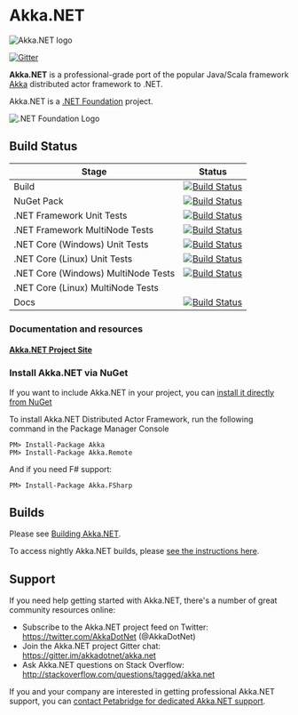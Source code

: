 # Akka.NET

![Akka.NET logo](docs/shfb/icons/AkkaNetLogo.Normal.png)

[![Gitter](https://badges.gitter.im/Join%20Chat.svg)](https://gitter.im/akkadotnet/akka.net?utm_source=badge&utm_medium=badge&utm_campaign=pr-badge&utm_content=badge) <br/>

**Akka.NET** is a professional-grade port of the popular Java/Scala framework [Akka](http://akka.io) distributed actor framework to .NET.

Akka.NET is a [.NET Foundation](https://dotnetfoundation.org/) project.

![.NET Foundation Logo](docs/images/dotnetfoundationhorizontal.svg)

## Build Status

| Stage                                   | Status                                                                                                                                                                                                                                                                |
|-------------------------------------    |-------------------------------------------------------------------------------------------------------------------------------------------------------------------------------------------------------------------------------------------------------------------    |
| Build                                   | [![Build Status](https://dev.azure.com/dotnet/Akka.NET/_apis/build/status/akka.net/PR%20Validation?branchName=dev&jobName=Windows%20Build)](https://dev.azure.com/dotnet/Akka.NET/_build/latest?definitionId=84&branchName=dev)                                       |
| NuGet Pack                              | [![Build Status](https://dev.azure.com/dotnet/Akka.NET/_apis/build/status/akka.net/PR%20Validation?branchName=dev&jobName=NuGet%20Pack)](https://dev.azure.com/dotnet/Akka.NET/_build/latest?definitionId=84&branchName=dev)                                          |
| .NET Framework Unit Tests               | [![Build Status](https://dev.azure.com/dotnet/Akka.NET/_apis/build/status/akka.net/PR%20Validation?branchName=dev&jobName=.NET%20Framework%20Unit%20Tests%20(Windows))](https://dev.azure.com/dotnet/Akka.NET/_build/latest?definitionId=84&branchName=dev)           |
| .NET Framework MultiNode Tests          | [![Build Status](https://dev.azure.com/dotnet/Akka.NET/_apis/build/status/akka.net/PR%20Validation?branchName=dev&jobName=.NET%20Framework%20Multi-Node%20Tests%20(Windows))](https://dev.azure.com/dotnet/Akka.NET/_build/latest?definitionId=84&branchName=dev)     |
| .NET Core (Windows) Unit Tests          | [![Build Status](https://dev.azure.com/dotnet/Akka.NET/_apis/build/status/akka.net/PR%20Validation?branchName=dev&jobName=.NET%20Core%20Unit%20Tests%20(Windows))](https://dev.azure.com/dotnet/Akka.NET/_build/latest?definitionId=84&branchName=dev)                |
| .NET Core (Linux) Unit Tests            | [![Build Status](https://dev.azure.com/dotnet/Akka.NET/_apis/build/status/akka.net/PR%20Validation?branchName=dev&jobName=.NET%20Core%20Unit%20Tests%20(Linux))](https://dev.azure.com/dotnet/Akka.NET/_build/latest?definitionId=84&branchName=dev)                  |
| .NET Core (Windows) MultiNode Tests     | [![Build Status](https://dev.azure.com/dotnet/Akka.NET/_apis/build/status/akka.net/PR%20Validation?branchName=dev&jobName=.NET%20Core%20Multi-Node%20Tests%20(Windows))](https://dev.azure.com/dotnet/Akka.NET/_build/latest?definitionId=84&branchName=dev)          |
| .NET Core (Linux) MultiNode Tests       |                                                                                                                                                                                                                                                                       |
| Docs                                    | [![Build Status](https://dev.azure.com/petabridge/akkadotnet-tools/_apis/build/status/Akka.NET%20Docs?branchName=dev)](https://dev.azure.com/petabridge/akkadotnet-tools/_build/latest?definitionId=82&branchName=dev)                                                |


### Documentation and resources

#### [Akka.NET Project Site](http://getakka.net)


### Install Akka.NET via NuGet

If you want to include Akka.NET in your project, you can [install it directly from NuGet](https://www.nuget.org/packages/Akka)

To install Akka.NET Distributed Actor Framework, run the following command in the Package Manager Console

```
PM> Install-Package Akka
PM> Install-Package Akka.Remote
```

And if you need F# support:

```
PM> Install-Package Akka.FSharp
```

## Builds
Please see [Building Akka.NET](http://getakka.net/community/building-akka-net.html).

To access nightly Akka.NET builds, please [see the instructions here](http://getakka.net/community/getting-access-to-nightly-builds.html).

## Support
If you need help getting started with Akka.NET, there's a number of great community resources online:

* Subscribe to the Akka.NET project feed on Twitter: https://twitter.com/AkkaDotNet  (@AkkaDotNet)
* Join the Akka.NET project Gitter chat: https://gitter.im/akkadotnet/akka.net
* Ask Akka.NET questions on Stack Overflow: http://stackoverflow.com/questions/tagged/akka.net

If you and your company are interested in getting professional Akka.NET support, you can [contact Petabridge for dedicated Akka.NET support](https://petabridge.com/).
